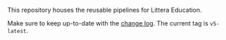 This repository houses the reusable pipelines for Littera Education.

Make sure to keep up-to-date with the [change log](./changelog.md). The current tag is `v5-latest`.